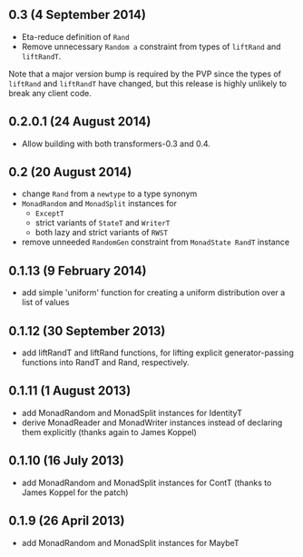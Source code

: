 0.3 (4 September 2014)
----------------------

  - Eta-reduce definition of `Rand`
  - Remove unnecessary `Random a` constraint from types of `liftRand`
    and `liftRandT`.

  Note that a major version bump is required by the PVP since the
  types of `liftRand` and `liftRandT` have changed, but this release
  is highly unlikely to break any client code.

0.2.0.1 (24 August 2014)
------------------------

  - Allow building with both transformers-0.3 and 0.4.

0.2 (20 August 2014)
--------------------

  - change `Rand` from a `newtype` to a type synonym
  - `MonadRandom` and `MonadSplit` instances for
      - `ExceptT`
	  - strict variants of `StateT` and `WriterT`
	  - both lazy and strict variants of `RWST`
  - remove unneeded `RandomGen` constraint from `MonadState RandT` instance

0.1.13 (9 February 2014)
------------------------

  - add simple 'uniform' function for creating a uniform distribution
    over a list of values

0.1.12 (30 September 2013)
--------------------------

  - add liftRandT and liftRand functions, for lifting explicit
    generator-passing functions into RandT and Rand, respectively.

0.1.11 (1 August 2013)
----------------------

  - add MonadRandom and MonadSplit instances for IdentityT
  - derive MonadReader and MonadWriter instances instead of declaring
    them explicitly (thanks again to James Koppel)

0.1.10 (16 July 2013)
---------------------

  - add MonadRandom and MonadSplit instances for ContT
    (thanks to James Koppel for the patch)

0.1.9 (26 April 2013)
---------------------

  - add MonadRandom and MonadSplit instances for MaybeT
